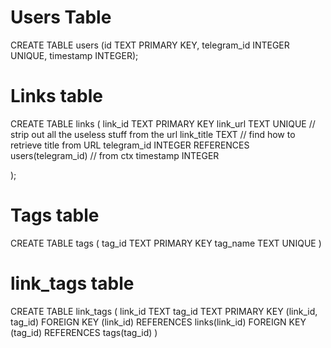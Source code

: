 # Users Table
CREATE TABLE users (id TEXT PRIMARY KEY, telegram_id INTEGER UNIQUE, timestamp INTEGER);

# Links table
CREATE TABLE links (
    link_id TEXT PRIMARY KEY 
    link_url TEXT UNIQUE // strip out all the useless stuff from the url
    link_title TEXT // find how to retrieve title from URL
    telegram_id INTEGER REFERENCES users(telegram_id) // from ctx
    timestamp INTEGER
    

);

# Tags table
CREATE TABLE tags (
    tag_id TEXT PRIMARY KEY
    tag_name TEXT UNIQUE
)

# link_tags table

CREATE TABLE link_tags (
    link_id TEXT
    tag_id TEXT
    PRIMARY KEY (link_id, tag_id)
    FOREIGN KEY (link_id) REFERENCES links(link_id)
    FOREIGN KEY (tag_id) REFERENCES tags(tag_id)
)